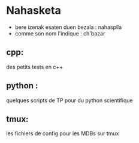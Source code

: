 Nahasketa
==========
- bere izenak esaten duen bezala : nahaspila 
- comme son nom l'indique : ch'bazar 

cpp:
---
des petits tests en c++

python :
--------
quelques scripts de TP pour du python scientifique

tmux:
----
les fichiers de config pour les MDBs sur tmux
